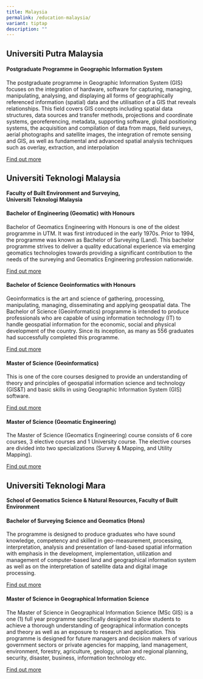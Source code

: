 ```yaml
---
title: Malaysia
permalink: /education-malaysia/
variant: tiptap
description: ""
---
```

<h2>Universiti Putra Malaysia</h2>
<h4>Postgraduate Programme in Geographic Information System</h4>
<p>The postgraduate programme in Geographic Information System (GIS) focuses
on the integration of hardware, software for capturing, managing, manipulating,
analysing, and displaying all forms of geographically referenced information
(spatial) data and the utilisation of a GIS that reveals relationships.
This field covers GIS concepts including spatial data structures, data
sources and transfer methods, projections and coordinate systems, georeferencing,
metadata, supporting software, global positioning systems, the acquisition
and compilation of data from maps, field surveys, aerial photographs and
satellite images, the integration of remote sensing and GIS, as well as
fundamental and advanced spatial analysis techniques such as overlay, extraction,
and interpolation</p>
<p><a href="https://sgs.upm.edu.my/content/geographic_information_system-60152?=en" rel="noopener noreferrer nofollow" target="_blank">Find out more</a>
</p>
<p></p>
<h2>Universiti Teknologi Malaysia</h2>
<p><strong>Faculty of Built Environment and Surveying,<br>Universiti Teknologi Malaysia</strong>
</p>
<h4>Bachelor of Engineering (Geomatic) with Honours</h4>
<p>Bachelor of Geomatics Engineering with Honours is one of the oldest programme
in UTM. It was first introduced in the early 1970s. Prior to 1994, the
programme was known as Bachelor of Surveying (Land). This bachelor programme
strives to deliver a quality educational experience via emerging geomatics
technologies towards providing a significant contribution to the needs
of the surveying and Geomatics Engineering profession nationwide.</p>
<p><a href="https://builtsurvey.utm.my/academic/bachelor-of-geomatics-engineering/" rel="noopener noreferrer nofollow" target="_blank"><u>Find out more</u></a>
</p>
<p></p>
<h4>Bachelor of Science Geoinformatics with Honours</h4>
<p>Geoinformatics is the art and science of gathering, processing, manipulating,
managing, disseminating and applying geospatial data. The Bachelor of Science
(Geoinformatics) programme is intended to produce professionals who are
capable of using information technology (IT) to handle geospatial information
for the economic, social and physical development of the country. Since
its inception, as many as 556 graduates had successfully completed this
programme.</p>
<p><a href="https://builtsurvey.utm.my/academic/bachelor-of-science-geoinformatics/" rel="noopener noreferrer nofollow" target="_blank">Find out more</a>
</p>
<p></p>
<h4>Master of Science (Geoinformatics)</h4>
<p>This is one of the core courses designed to provide an understanding of
theory and principles of geospatial information science and technology
(GIS&amp;T) and basic skills in using Geographic Information System (GIS)
software.</p>
<p><a href="https://builtsurvey.utm.my/academic/master-of-science-geoinformatics/" rel="noopener noreferrer nofollow" target="_blank"><u>Find out more</u></a>
</p>
<p></p>
<h4>Master of Science (Geomatic Engineering)</h4>
<p>The Master of Science (Geomatics Engineering) course consists of 6 core
courses, 3 elective courses and 1 University course. The elective courses
are divided into two specializations (Survey &amp; Mapping, and Utility
Mapping).</p>
<p><a href="https://builtsurvey.utm.my/academic/master-of-science-geomatic-engineering/" rel="noopener nofollow" target="_blank">Find out more</a>
</p>
<p></p>
<h2>Universiti Teknologi Mara</h2>
<p><strong>School of Geomatics Science &amp; Natural Resources, Faculty of Built Environment</strong>
</p>
<h4>Bachelor of Surveying Science and Geomatics (Hons)</h4>
<p>The programme is designed to produce graduates who have sound knowledge,
competency and skilled in geo-measurement, processing, interpretation,
analysis and presentation of land-based spatial information with emphasis
in the development, implementation, utilization and management of computer-based
land and geographical information system as well as on the interpretation
of satellite data and digital image processing.</p>
<p><a href="https://kab.uitm.edu.my/index.php/cfap220" rel="noopener noreferrer nofollow" target="_blank"><u>Find out more</u></a>
</p>
<p></p>
<h4>Master of Science in Geographical Information Science</h4>
<p>The Master of Science in Geographical Information Science (MSc GIS) is
a one (1) full year programme specifically designed to allow students to
achieve a thorough understanding of geographical information concepts and
theory as well as an exposure to research and application. This programme
is designed for future managers and decision makers of various government
sectors or private agencies for mapping, land management, environment,
forestry, agriculture, geology, urban and regional planning, security,
disaster, business, information technology etc.</p>
<p><a href="https://kab.uitm.edu.my/images/Unit/Postgraduate/Postgraduate_KAB.pdf" rel="noopener noreferrer nofollow" target="_blank"><u>Find out more</u></a>
</p>
<p></p>